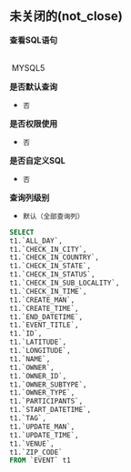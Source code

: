 ## 未关闭的(not_close) <!-- {docsify-ignore-all} -->



<p class="panel-title"><b>查看SQL语句</b></p>
<br>

<el-row>
&nbsp;<el-tag @click="MYSQL5 = true">MYSQL5</el-tag>
</el-row>

<br>
<p class="panel-title"><b>是否默认查询</b></p>

* `否`

<p class="panel-title"><b>是否权限使用</b></p>

* `否`

<p class="panel-title"><b>是否自定义SQL</b></p>

* `否`

<p class="panel-title"><b>查询列级别</b></p>

* `默认（全部查询列）`






<el-dialog v-model="MYSQL5" title="MYSQL5">

```sql
SELECT
t1.`ALL_DAY`,
t1.`CHECK_IN_CITY`,
t1.`CHECK_IN_COUNTRY`,
t1.`CHECK_IN_STATE`,
t1.`CHECK_IN_STATUS`,
t1.`CHECK_IN_SUB_LOCALITY`,
t1.`CHECK_IN_TIME`,
t1.`CREATE_MAN`,
t1.`CREATE_TIME`,
t1.`END_DATETIME`,
t1.`EVENT_TITLE`,
t1.`ID`,
t1.`LATITUDE`,
t1.`LONGITUDE`,
t1.`NAME`,
t1.`OWNER`,
t1.`OWNER_ID`,
t1.`OWNER_SUBTYPE`,
t1.`OWNER_TYPE`,
t1.`PARTICIPANTS`,
t1.`START_DATETIME`,
t1.`TAG`,
t1.`UPDATE_MAN`,
t1.`UPDATE_TIME`,
t1.`VENUE`,
t1.`ZIP_CODE`
FROM `EVENT` t1 


```

</el-dialog>

<script>
 const { createApp } = Vue
  createApp({
    data() {
      return {
                MYSQL5 : false
        
      }
    },
    methods: {
    }
  }).use(ElementPlus).mount('#app')
</script>
